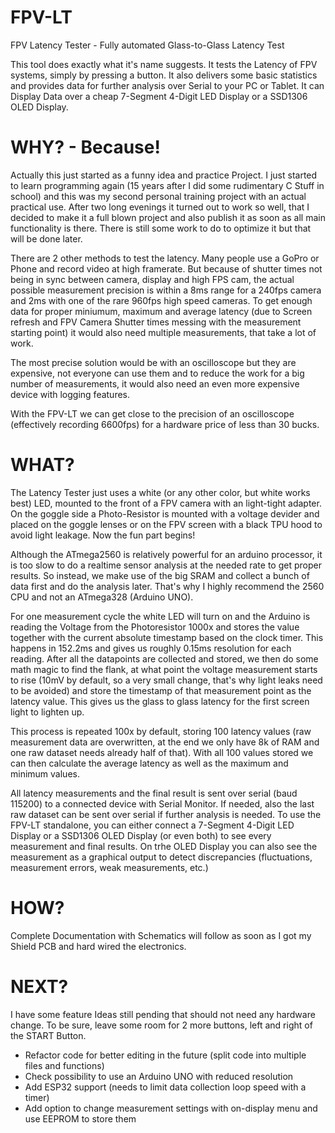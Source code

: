 # FPV-LT
FPV Latency Tester - Fully automated Glass-to-Glass Latency Test

This tool does exactly what it's name suggests. It tests the Latency of FPV systems, simply by pressing a button. It also delivers some basic statistics and provides data for further analysis over Serial to your PC or Tablet. It can Display Data over a cheap 7-Segment 4-Digit LED Display or a SSD1306 OLED Display. 

# WHY? - Because! 
Actually this just started as a funny idea and practice Project. I just started to learn programming again (15 years after I did some rudimentary C Stuff in school) and this was my second personal training project with an actual practical use. After two long evenings it turned out to work so well, that I decided to make it a full blown project and also publish it as soon as all main functionality is there. There is still some work to do to optimize it but that will be done later. 

There are 2 other methods to test the latency. Many people use a GoPro or Phone and record video at high framerate. But because of shutter times not being in sync between camera, display and high FPS cam, the actual possible measurement precision is within a 8ms range for a 240fps camera and 2ms with one of the rare 960fps high speed cameras. To get enough data for proper miniumum, maximum and average latency (due to Screen refresh and FPV Camera Shutter times messing with the measurement starting point) it would also need multiple measurements, that take a lot of work. 

The most precise solution would be with an oscilloscope but they are expensive, not everyone can use them and to reduce the work for a big number of measurements, it would also need an even more expensive device with logging features. 

With the FPV-LT we can get close to the precision of an oscilloscope (effectively recording 6600fps) for a hardware price of less than 30 bucks. 

# WHAT? 
The Latency Tester just uses a white (or any other color, but white works best) LED, mounted to the front of a FPV camera with an light-tight adapter. On the goggle side a Photo-Resistor is mounted with a voltage devider and placed on the goggle lenses or on the FPV screen with a black TPU hood to avoid light leakage. Now the fun part begins!

Although the ATmega2560 is relatively powerful for an arduino processor, it is too slow to do a realtime sensor analysis at the needed rate to get proper results. So instead, we make use of the big SRAM and collect a bunch of data first and do the analysis later. That's why I highly recommend the 2560 CPU and not an ATmega328 (Arduino UNO).

For one measurement cycle the white LED will turn on and the Arduino is reading the Voltage from the Photoresistor 1000x and stores the value together with the current absolute timestamp based on the clock timer. This happens in 152.2ms and gives us roughly 0.15ms resolution for each reading. 
After all the datapoints are collected and stored, we then do some math magic to find the flank, at what point the voltage measurement starts to rise (10mV by default, so a very small change, that's why light leaks need to be avoided) and store the timestamp of that measurement point as the latency value. This gives us the glass to glass latency for the first screen light to lighten up.

This process is repeated 100x by default, storing 100 latency values (raw measurement data are overwritten, at the end we only have 8k of RAM and one raw dataset needs already half of that). With all 100 values stored we can then calculate the average latency as well as the maximum and minimum values.

All latency measurements and the final result is sent over serial (baud 115200) to a connected device with Serial Monitor. If needed, also the last raw dataset can be sent over serial if further analysis is needed. To use the FPV-LT standalone, you can either connect a 7-Segment 4-Digit LED Display or a SSD1306 OLED Display (or even both) to see every measurement and final results. On trhe OLED Display you can also see the measurement as a graphical output to detect discrepancies (fluctuations, measurement errors, weak measurements, etc.)

# HOW? 
Complete Documentation with Schematics will follow as soon as I got my Shield PCB and hard wired the electronics.

# NEXT?
I have some feature Ideas still pending that should not need any hardware change. To be sure, leave some room for 2 more buttons, left and right of the START Button. 
- Refactor code for better editing in the future (split code into multiple files and functions)
- Check possibility to use an Arduino UNO with reduced resolution
- Add ESP32 support (needs to limit data collection loop speed with a timer)
- Add option to change measurement settings with on-display menu and use EEPROM to store them
